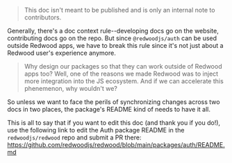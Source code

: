 > This doc isn't meant to be published and is only an internal note to contributors.

Generally, there's a doc context rule--developing docs go on the website, contributing docs go on the repo. But since `@redwoodjs/auth` can be used outside Redwood apps, we have to break this rule since it's not just about a Redwood user's experience anymore.

> Why design our packages so that they can work outside of Redwood apps too? Well, one of the reasons we made Redwood was to inject more integration into the JS ecosystem. And if we can accelerate this phenemenon, why wouldn't we?

So unless we want to face the perils of synchronizing changes across two docs in two places, the package's README kind of needs to have it all.

This is all to say that if you want to edit this doc (and thank you if you do!), use the following link to edit the Auth package README in the `redwoodjs/redwood` repo and submit a PR there:
https://github.com/redwoodjs/redwood/blob/main/packages/auth/README.md
